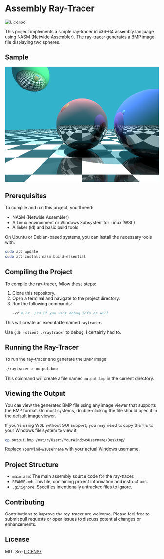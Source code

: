 # Assembly Ray-Tracer
[![License](https://img.shields.io/github/license/cschladetsch/cardchess.svg?label=License&maxAge=86400)](./LICENSE)

This project implements a simple ray-tracer in x86-64 assembly language using NASM (Netwide Assembler). The ray-tracer generates a BMP image file displaying two spheres.

## Sample

![Image](resources/output.bmp)

## Prerequisites

To compile and run this project, you'll need:

- NASM (Netwide Assembler)
- A Linux environment or Windows Subsystem for Linux (WSL)
- A linker (ld) and basic build tools

On Ubuntu or Debian-based systems, you can install the necessary tools with:

```bash
sudo apt update
sudo apt install nasm build-essential
```

## Compiling the Project

To compile the ray-tracer, follow these steps:

1. Clone this repository.
2. Open a terminal and navigate to the project directory.
3. Run the following commands:
    ```bash
    ./r # or ./rd if you want debug info as well
    ```

This will create an executable named `raytracer`.

Use `gdb -slient ./raytracer` to debug. I certainly had to.

## Running the Ray-Tracer

To run the ray-tracer and generate the BMP image:

```bash
./raytracer > output.bmp
```

This command will create a file named `output.bmp` in the current directory.

## Viewing the Output

You can view the generated BMP file using any image viewer that supports the BMP format. On most systems, double-clicking the file should open it in the default image viewer.

If you're using WSL without GUI support, you may need to copy the file to your Windows file system to view it:

```bash
cp output.bmp /mnt/c/Users/YourWindowsUsername/Desktop/
```

Replace `YourWindowsUsername` with your actual Windows username.

## Project Structure

- `main.asm`: The main assembly source code for the ray-tracer.
- `README.md`: This file, containing project information and instructions.
- `.gitignore`: Specifies intentionally untracked files to ignore.

## Contributing

Contributions to improve the ray-tracer are welcome. Please feel free to submit pull requests or open issues to discuss potential changes or enhancements.

## License

MIT. See [LICENSE](LICENSE)

